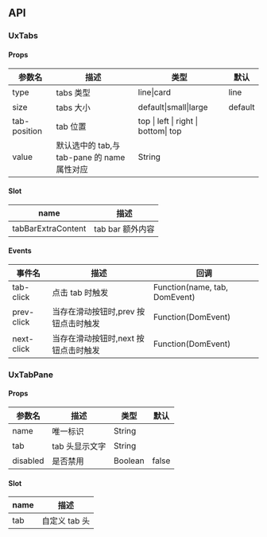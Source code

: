 ## API

### UxTabs

#### Props

| 参数名       | 描述                                        | 类型                                 | 默认    |
| ------------ | ------------------------------------------- | ------------------------------------ | ------- |
| type         | tabs 类型                                   | line\|card                           | line    |
| size         | tabs 大小                                   | default\|small\|large                | default |
| tab-position | tab 位置                                    | top \| left \| right \| bottom\| top |
| value        | 默认选中的 tab,与 tab-pane 的 name 属性对应 | String                               |         |

#### Slot

| name               | 描述             |
| ------------------ | ---------------- |
| tabBarExtraContent | tab bar 额外内容 |

#### Events

| 事件名     | 描述                                 | 回调                          |
| ---------- | ------------------------------------ | ----------------------------- |
| tab-click  | 点击 tab 时触发                      | Function(name, tab, DomEvent) |
| prev-click | 当存在滑动按钮时,prev 按钮点击时触发 | Function(DomEvent)            |
| next-click | 当存在滑动按钮时,next 按钮点击时触发 | Function(DomEvent)            |

### UxTabPane

#### Props

| 参数名   | 描述           | 类型    | 默认  |
| -------- | -------------- | ------- | ----- |
| name     | 唯一标识       | String  |       |
| tab      | tab 头显示文字 | String  |       |
| disabled | 是否禁用       | Boolean | false |

#### Slot

| name | 描述          |
| ---- | ------------- |
| tab  | 自定义 tab 头 |
